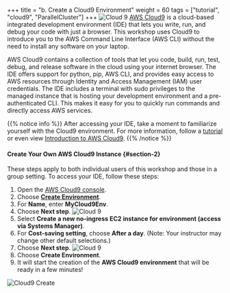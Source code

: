 +++
title = "b. Create a Cloud9 Environment"
weight = 60
tags = ["tutorial", "cloud9", "ParallelCluster"]
+++
![Cloud 9](/images/hpc-aws-parallelcluster-workshop/cloud9.png)
[AWS Cloud9](https://aws.amazon.com/cloud9/) is a cloud-based integrated development environment (IDE) that lets you write, run, and debug your code with just a browser. This workshop uses Cloud9 to introduce you to the AWS Command Line Interface (AWS CLI) without the need to install any software on your laptop.

AWS Cloud9 contains a collection of tools that let you code, build, run, test, debug, and release software in the cloud using your internet browser. The IDE offers support for python, pip, AWS CLI, and provides easy access to AWS resources through Identity and Access Management (IAM) user credentials. The IDE includes a terminal with sudo privileges to the managed instance that is hosting your development environment and a pre-authenticated CLI. This makes it easy for you to quickly run commands and directly access AWS services.

{{% notice info %}}
After accessing your IDE, take a moment to familiarize yourself with the Cloud9 environment. For more information, follow a [tutorial](https://docs.aws.amazon.com/cloud9/latest/user-guide/tutorial.html#tutorial-tour-ide) or even view [Introduction to AWS Cloud9](https://www.youtube.com/watch?v=JDHZOGMMkj8).
{{% /notice %}}

#### Create Your Own AWS Cloud9 Instance {#section-2}

These steps apply to both individual users of this workshop and those in a group setting. To access your IDE, follow these steps:

1. Open the [AWS Cloud9 console](<https://console.aws.amazon.com/cloud9>).
1. Choose **[Create Environment](<https://console.aws.amazon.com/cloud9/home/create>)**.
1. For **Name**, enter **MyCloud9Env**.
1. Choose **Next step**.
![Cloud 9](/images/preparation/cloud9-name.png)
1. Select **Create a new no-ingress EC2 instance for environment (access via Systems Manager)**.
1. For **Cost-saving setting**, choose **After a day**. (Note: Your instructor may change other default selections.)
1. Choose **Next step**.
![Cloud 9](/images/preparation/cloud9-defaults.png)
1. Choose **Create Environment**.
1. It will start the creation of the **AWS Cloud9 environment** that will be ready in a few minutes!

![Cloud9 Create](/images/preparation/cloud9-create.png)
